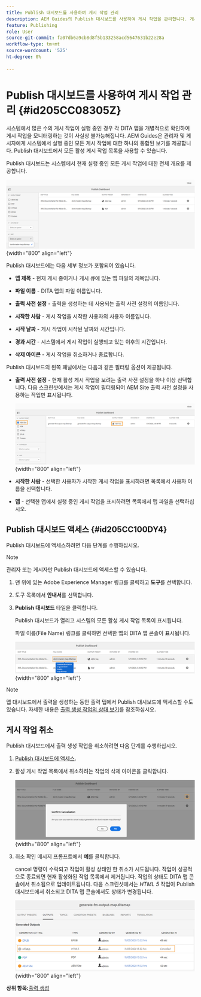 ```yaml
---
title: Publish 대시보드를 사용하여 게시 작업 관리
description: AEM Guides의 Publish 대시보드를 사용하여 게시 작업을 관리합니다. 게시 대시보드에 액세스하고 게시 작업을 취소하는 방법을 이해할 수 있습니다.
feature: Publishing
role: User
source-git-commit: fa07db6a9cb8d8f5b133258acd5647631b22e28a
workflow-type: tm+mt
source-wordcount: '525'
ht-degree: 0%

---
```


# Publish 대시보드를 사용하여 게시 작업 관리 {#id205CC08305Z}

시스템에서 많은 수의 게시 작업이 실행 중인 경우 각 DITA 맵을 개별적으로 확인하여 게시 작업을 모니터링하는 것이 사실상 불가능해집니다. AEM Guides은 관리자 및 게시자에게 시스템에서 실행 중인 모든 게시 작업에 대한 하나의 통합된 보기를 제공합니다. Publish 대시보드에서 모든 활성 게시 작업 목록을 사용할 수 있습니다.

Publish 대시보드는 시스템에서 현재 실행 중인 모든 게시 작업에 대한 전체 개요를 제공합니다.

![](images/publish-dashboard.png){width="800" align="left"}

Publish 대시보드에는 다음 세부 정보가 포함되어 있습니다.

- **맵 제목** - 현재 게시 중이거나 게시 큐에 있는 맵 파일의 제목입니다.

- **파일 이름** - DITA 맵의 파일 이름입니다.

- **출력 사전 설정** - 출력을 생성하는 데 사용되는 출력 사전 설정의 이름입니다.

- **시작한 사람** - 게시 작업을 시작한 사용자의 사용자 이름입니다.

- **시작 날짜** - 게시 작업이 시작된 날짜와 시간입니다.

- **경과 시간** - 시스템에서 게시 작업이 실행되고 있는 이후의 시간입니다.

- **삭제 아이콘** - 게시 작업을 취소하거나 종료합니다.

Publish 대시보드의 왼쪽 패널에서는 다음과 같은 필터링 옵션이 제공됩니다.

- **출력 사전 설정** - 현재 활성 게시 작업을 보려는 출력 사전 설정을 하나 이상 선택합니다. 다음 스크린샷에서는 게시 작업이 필터링되어 AEM Site 출력 사전 설정을 사용하는 작업만 표시됩니다.

  ![](images/publish-dashboard-preset-filter.png){width="800" align="left"}

- **시작한 사람** - 선택한 사용자가 시작한 게시 작업을 표시하려면 목록에서 사용자 이름을 선택합니다.

- **맵** - 선택한 맵에서 실행 중인 게시 작업을 표시하려면 목록에서 맵 파일을 선택하십시오.

## Publish 대시보드 액세스 {#id205CC100DY4}

Publish 대시보드에 액세스하려면 다음 단계를 수행하십시오.

>[!NOTE]
>
> 관리자 또는 게시자만 Publish 대시보드에 액세스할 수 있습니다.

1. 맨 위에 있는 Adobe Experience Manager 링크를 클릭하고 **도구**&#x200B;를 선택합니다.

1. 도구 목록에서 **안내서**&#x200B;를 선택합니다.

1. **Publish 대시보드** 타일을 클릭합니다.

   Publish 대시보드가 열리고 시스템의 모든 활성 게시 작업 목록이 표시됩니다.

   파일 이름(File Name) 링크를 클릭하면 선택한 맵의 DITA 맵 콘솔이 표시됩니다.

   ![](images/publish-dashboard-click-filename-link.png){width="800" align="left"}


>[!NOTE]
>
> 맵 대시보드에서 출력을 생성하는 동안 출력 탭에서 Publish 대시보드에 액세스할 수도 있습니다. 자세한 내용은 [출력 생성 작업의 상태 보기](generate-output-for-a-dita-map.md#viewing_output_history)를 참조하십시오.

## 게시 작업 취소

Publish 대시보드에서 출력 생성 작업을 취소하려면 다음 단계를 수행하십시오.

1. [Publish 대시보드에 액세스](#id205CC100DY4).

1. 활성 게시 작업 목록에서 취소하려는 작업의 삭제 아이콘을 클릭합니다.

   ![](images/publish-dashboard-cancel-task.png){width="800" align="left"}

1. 취소 확인 메시지 프롬프트에서 **예**&#x200B;를 클릭합니다.

   cancel 명령이 수락되고 작업이 활성 상태인 한 취소가 시도됩니다. 작업이 성공적으로 종료되면 현재 활성화된 작업 목록에서 제거됩니다. 작업의 상태도 DITA 맵 콘솔에서 취소됨으로 업데이트됩니다. 다음 스크린샷에서는 *HTML 5* 작업이 Publish 대시보드에서 취소되고 DITA 맵 콘솔에서도 상태가 변경됩니다.

   ![](images/cancelled-output-task.png){width="800" align="left"}


**상위 항목:**[&#x200B;출력 생성](generate-output.md)

